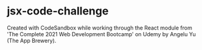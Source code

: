 # jsx-code-challenge
Created with CodeSandbox while working through the React module from 'The Complete 2021 Web Development Bootcamp' on Udemy by Angelu Yu (The App Brewery).
